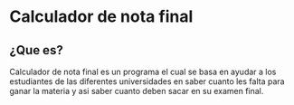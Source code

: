 # Calculador de nota final

## ¿Que es?

Calculador de nota final es un programa el cual se basa en ayudar a los estudiantes de las diferentes universidades en saber cuanto les falta para ganar la materia y asi saber cuanto deben sacar en su examen final.
